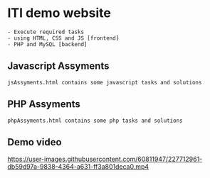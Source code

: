 # ITI demo website
    - Execute required tasks
    - using HTML, CSS and JS [frontend]
    - PHP and MySQL [backend]

## Javascript Assyments 
    jsAssyments.html contains some javascript tasks and solutions
    
## PHP Assyments 
    phpAssyments.html contains some php tasks and solutions

## Demo video
https://user-images.githubusercontent.com/60811947/227712961-db59d97a-9838-4364-a631-ff3a801deca0.mp4
